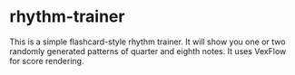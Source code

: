 # rhythm-trainer

This is a simple flashcard-style rhythm trainer. It will show you one or two randomly generated patterns of quarter and eighth notes. It uses VexFlow for score rendering.